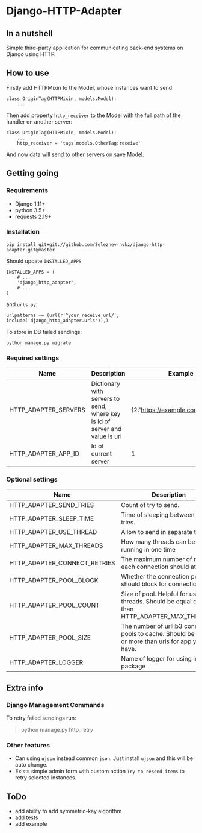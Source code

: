 # Django-HTTP-Adapter

## In a nutshell
Simple third-party application for communicating back-end systems on Django using HTTP. 

## How to use
Firstly add HTTPMixin to the Model, whose instances want to send:
```
class OriginTag(HTTPMixin, models.Model):
	...
```

Then add property `http_receiver` to the Model with the full path of the handler on another server:
```
class OriginTag(HTTPMixin, models.Model):
	...
	http_receiver = 'tags.models.OtherTag:receive'
```
And now data will send to other servers on save Model. 

## Getting going
### Requirements
- Django 1.11+
- python 3.5+
- requests 2.19+
### Installation
``` pip install git+git://github.com/Seleznev-nvkz/django-http-adapter.git@master ```

Should update `INSTALLED_APPS`

``` 
INSTALLED_APPS = (
    # ...
    'django_http_adapter',
    # ...
)
```
and `urls.py`:

``` urlpatterns += (url(r'^your_receive_url/', include('django_http_adapter.urls')),) ```

To store in DB failed sendings:

``` python manage.py migrate ```

### Required settings

Name|Description|Example
------------ | ------------- | ------
HTTP_ADAPTER_SERVERS|Dictionary with servers to send, where key is Id of server and value is url |{2:'https://example.com/your_url/'}
HTTP_ADAPTER_APP_ID|Id of current server|1

### Optional settings
Name|Description|Default
------------ | ------------- | ------
HTTP_ADAPTER_SEND_TRIES|Count of try to send.|3
HTTP_ADAPTER_SLEEP_TIME|Time of sleeping between failed tries.|0.5
HTTP_ADAPTER_USE_THREAD|Allow to send in separate thread|True
HTTP_ADAPTER_MAX_THREADS|How many threads can be running in one time|3
HTTP_ADAPTER_CONNECT_RETRIES|The maximum number of retries each connection should attempt.|5
HTTP_ADAPTER_POOL_BLOCK|Whether the connection pool should block for connections.|False
HTTP_ADAPTER_POOL_COUNT|Size of pool. Helpful for using threads. Should be equal or more than HTTP_ADAPTER_MAX_THREADS.|10
HTTP_ADAPTER_POOL_SIZE|The number of urllib3 connection pools to cache. Should be equal or more than urls for app you have.| 2
HTTP_ADAPTER_LOGGER|Name of logger for using in package|'django.request'

## Extra info
### Django Management Commands
To retry failed sendings run:
> python manage.py http_retry

### Other features
- Can using `ujson` instead common `json`. Just install `ujson` and this will be auto change.
- Exists simple admin form with custom action `Try to resend items` to retry selected instances.

## ToDo
- add ability to add symmetric-key algorithm
- add tests
- add example
